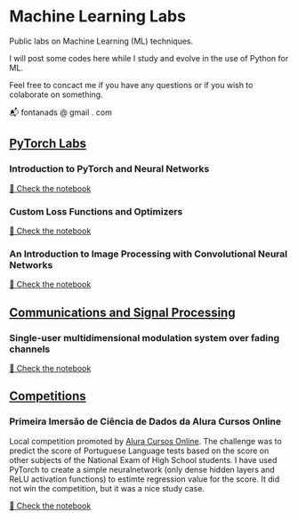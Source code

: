 # Machine Learning Labs

Public labs on Machine Learning (ML) techniques.

I will post some codes here while I study and evolve in the use of Python for ML.

Feel free to concact me if you have any questions or if you wish to colaborate on something.

:mailbox_with_mail: fontanads &#64; gmail . com 

## [PyTorch Labs](./pytorch_labs/)

### Introduction to PyTorch and Neural Networks

[:green_book: Check the notebook](./pytorch_labs/Introdução_ao_PyTorch_da_Regressão_Linear_à_NLP_com_word_embeddings.ipynb)

### Custom Loss Functions and Optimizers

[:orange_book: Check the notebook](./pytorch_labs/PyTorch_Custom_BCE_Loss_and_GradOpt.ipynb)

### An Introduction to Image Processing with Convolutional Neural Networks

[ :orange_book: Check the notebook](./pytorch_labs/Computer_Vision_Intro_com_PyTorch.ipynb)

## [Communications and Signal Processing](./comm_labs/)


### Single-user multidimensional modulation system over fading channels

[:blue_book: Check the notebook](./comm_labs/su_mdm_systems.ipynb)

## [Competitions]()

### Primeira Imersão de Ciência de Dados da Alura Cursos Online

Local competition promoted by [Alura Cursos Online](https://www.alura.com.br/). The challenge was to predict the score of Portuguese Language tests based on the score on other subjects of the National Exam of High School students. I have used PyTorch to create a simple neuralnetwork (only dense hidden layers and ReLU activation functions) to estimte regression value for the score. It did not win the competition, but it was a nice study case.

[:green_book: Check the notebook](./pytorch_labs/quarentena_dados_alura)




